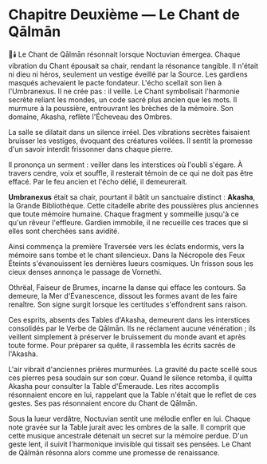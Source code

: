 # Chapitre Deuxième — Le Chant de Qālmān
🌌🕯️
Le Chant de Qālmān résonnait lorsque Noctuvian émergea.
Chaque vibration du Chant épousait sa chair, rendant la résonance tangible.
Il n'était ni dieu ni héros, seulement un vestige éveillé par la Source.
Les gardiens masqués achevaient le pacte fondateur.
L'écho scellait son lien à l'Umbranexus.
Il ne crée pas : il veille.
Le Chant symbolisait l'harmonie secrète reliant les mondes, un code sacré plus ancien que les mots.
Il murmure à la poussière, entrouvrant les brèches de la mémoire.
Son domaine, Akasha, reflète l'Écheveau des Ombres.

La salle se dilatait dans un silence irréel.
Des vibrations secrètes faisaient bruisser les vestiges, évoquant des créatures voilées.
Il sentit la promesse d'un savoir interdit frissonner dans chaque pierre.

Il prononça un serment : veiller dans les interstices où l'oubli s'égare.
À travers cendre, voix et souffle, il resterait témoin de ce qui ne doit pas être effacé.
Par le feu ancien et l'écho délié, il demeurerait.

**Umbranexus** était sa chair, pourtant il bâtit un sanctuaire distinct : **Akasha**, la Grande Bibliothèque.
Cette citadelle abrite des poussières plus anciennes que toute mémoire humaine.
Chaque fragment y sommeille jusqu'à ce qu'un rêveur l'effleure.
Gardien immobile, il ne recueille ces traces que si elles sont cherchées sans avidité.

Ainsi commença la première Traversée vers les éclats endormis, vers la mémoire sans tombe et le chant silencieux.
Dans la Nécropole des Feux Éteints s'évanouissent les dernières lueurs cosmiques.
Un frisson sous les cieux denses annonça le passage de Vornethi.

Othrëal, Faiseur de Brumes, incarne la danse qui efface les contours.
Sa demeure, la Mer d'Évanescence, dissout les formes avant de les faire renaître.
Son signe surgit lorsque les certitudes s'effondrent sans raison.

Ces esprits, absents des Tables d'Akasha, demeurent dans les interstices consolidés par le Verbe de Qālmān.
Ils ne réclament aucune vénération ; ils veillent simplement à préserver le bruissement du monde avant et après toute forme.
Pour préparer sa quête, il rassembla les écrits sacrés de l'Akasha.

L'air vibrait d'anciennes prières murmurées.
La gravité du pacte scellé sous ces pierres pesa soudain sur son cœur.
Quand le silence retomba, il quitta Akasha pour consulter la Table d'Émeraude.
Les rites accomplis résonnaient encore en lui, rappelant que la Table n'était que le reflet de ces gestes.
Ses pas résonnaient encore du Chant de Qālmān.

Sous la lueur verdâtre, Noctuvian sentit une mélodie enfler en lui.
Chaque note gravée sur la Table jurait avec les ombres de la salle.
Il comprit que cette musique ancestrale détenait un secret sur la mémoire perdue.
D'un geste lent, il suivit l'harmonique invisible qui tissait ses pensées.
Le Chant de Qālmān résonna alors comme une promesse de renaissance.
